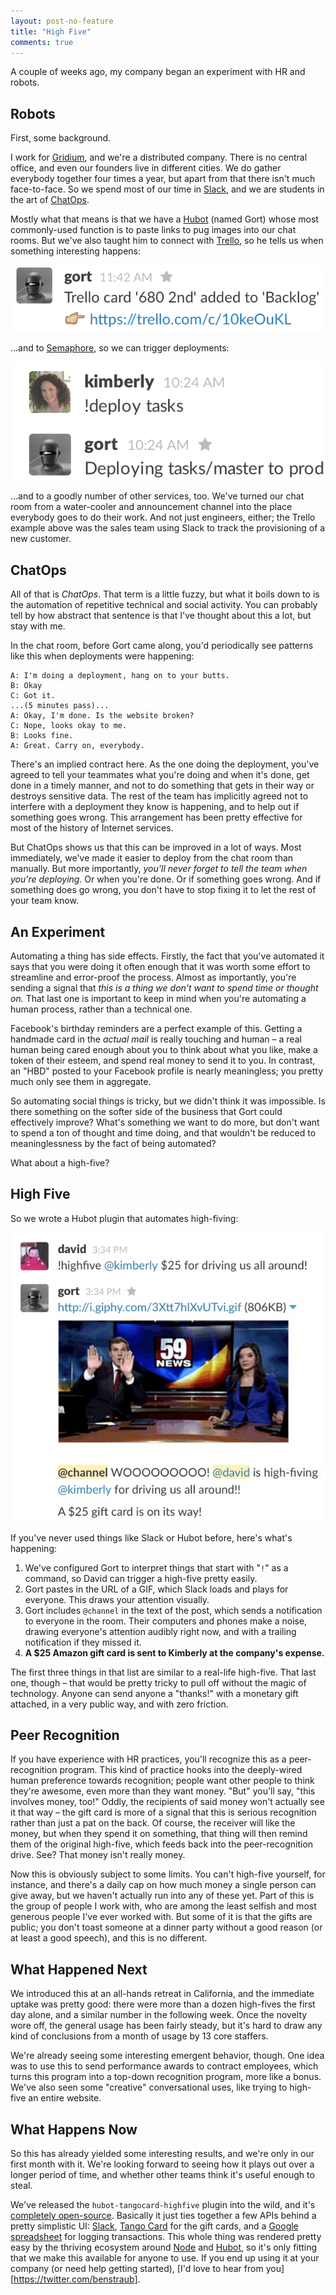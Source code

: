 ```yaml
---
layout: post-no-feature
title: "High Five"
comments: true
---
```


A couple of weeks ago, my company began an experiment with HR and robots.

## Robots

First, some background.

I work for [Gridium][gridium], and we're a distributed company.
There is no central office, and even our founders live in different cities.
We do gather everybody together four times a year, but apart from that there isn't much face-to-face.
So we spend most of our time in [Slack][slack], and we are students in the art of [ChatOps][chatops].

Mostly what that means is that we have a [Hubot][hubot] (named Gort) whose most commonly-used function is to paste links to pug images into our chat rooms.
But we've also taught him to connect with [Trello][trello], so he tells us when something interesting happens:

![](/images/chatops/!trello.png)

…and to [Semaphore][semaphore], so we can trigger deployments:

![](/images/chatops/!deploy.png)

…and to a goodly number of other services, too.
We've turned our chat room from a water-cooler and announcement channel into the place everybody goes to do their work.
And not just engineers, either; the Trello example above was the sales team using Slack to track the provisioning of a new customer.

## ChatOps

All of that is *ChatOps*.
That term is a little fuzzy, but what it boils down to is the automation of repetitive technical and social activity.
You can probably tell by how abstract that sentence is that I've thought about this a lot, but stay with me.

In the chat room, before Gort came along, you'd periodically see patterns like this when deployments were happening:

```
A: I'm doing a deployment, hang on to your butts.
B: Okay
C: Got it.
...(5 minutes pass)...
A: Okay, I'm done. Is the website broken?
C: Nope, looks okay to me.
B: Looks fine.
A: Great. Carry on, everybody.
```

There's an implied contract here.
As the one doing the deployment, you've agreed to tell your teammates what you're doing and when it's done, get done in a timely manner, and not to do something that gets in their way or destroys sensitive data.
The rest of the team has implicitly agreed not to interfere with a deployment they know is happening, and to help out if something goes wrong.
This arrangement has been pretty effective for most of the history of Internet services.

But ChatOps shows us that this can be improved in a lot of ways.
Most immediately, we've made it easier to deploy from the chat room than manually.
But more importantly, *you'll never forget to tell the team when you're deploying.*
Or when you're done.
Or if something goes wrong.
And if something does go wrong, you don't have to stop fixing it to let the rest of your team know.

## An Experiment

Automating a thing has side effects.
Firstly, the fact that you've automated it says that you were doing it often enough that it was worth some effort to streamline and error-proof the process.
Almost as importantly, you're sending a signal that *this is a thing we don't want to spend time or thought on.*
That last one is important to keep in mind when you're automating a human process, rather than a technical one.

Facebook's birthday reminders are a perfect example of this.
Getting a handmade card in the *actual mail* is really touching and human – a real human being cared enough about you to think about what you like, make a token of their esteem, and spend real money to send it to you.
In contrast, an "HBD" posted to your Facebook profile is nearly meaningless; you pretty much only see them in aggregate.

So automating social things is tricky, but we didn't think it was impossible.
Is there something on the softer side of the business that Gort could effectively improve?
What's something we want to do more, but don't want to spend a ton of thought and time doing, and that wouldn't be reduced to meaninglessness by the fact of being automated?

What about a high-five?

## High Five

So we wrote a Hubot plugin that automates high-fiving:

![](/images/chatops/!highfive.gif)

If you've never used things like Slack or Hubot before, here's what's happening:

1. We've configured Gort to interpret things that start with "`!`" as a command, so David can trigger a high-five pretty easily.
1. Gort pastes in the URL of a GIF, which Slack loads and plays for everyone. This draws your attention visually.
1. Gort includes `@channel` in the text of the post, which sends a notification to everyone in the room. Their computers and phones make a noise, drawing everyone's attention audibly right now, and with a trailing notification if they missed it.
1. **A $25 Amazon gift card is sent to Kimberly at the company's expense.**

The first three things in that list are similar to a real-life high-five.
That last one, though – that would be pretty tricky to pull off without the magic of technology.
Anyone can send anyone a "thanks!" with a monetary gift attached, in a very public way, and with zero friction.

## Peer Recognition

If you have experience with HR practices, you'll recognize this as a peer-recognition program.
This kind of practice hooks into the deeply-wired human preference towards recognition; people want other people to think they're awesome, even more than they want money.
"But" you'll say, "this involves money, too!"
Oddly, the recipients of said money won't actually see it that way – the gift card is more of a signal that this is serious recognition rather than just a pat on the back.
Of course, the receiver will like the money, but when they spend it on something, that thing will then remind them of the original high-five, which feeds back into the peer-recognition drive.
See?
That money isn't really money.

Now this is obviously subject to some limits.
You can't high-five yourself, for instance, and there's a daily cap on how much money a single person can give away, but we haven't actually run into any of these yet.
Part of this is the group of people I work with, who are among the least selfish and most generous people I've ever worked with.
But some of it is that the gifts are public; you don't toast someone at a dinner party without a good reason (or at least a good speech), and this is no different.

## What Happened Next

We introduced this at an all-hands retreat in California, and the immediate uptake was pretty good: there were more than a dozen high-fives the first day alone, and a similar number in the following week.
Once the novelty wore off, the general usage has been fairly steady, but it's hard to draw any kind of conclusions from a month of usage by 13 core staffers.

We're already seeing some interesting emergent behavior, though.
One idea was to use this to send performance awards to contract employees, which turns this program into a top-down recognition program, more like a bonus.
We've also seen some "creative" conversational uses, like trying to high-five an entire website.

## What Happens Now

So this has already yielded some interesting results, and we're only in our first month with it.
We're looking forward to seeing how it plays out over a longer period of time, and whether other teams think it's useful enough to steal.

We've released the `hubot-tangocard-highfive` plugin into the wild, and it's [completely open-source][highfive].
Basically it just ties together a few APIs behind a pretty simplistic UI: [Slack][slack], [Tango Card][tango] for the gift cards, and a [Google spreadsheet](https://github.com/jpillora/node-edit-google-spreadsheet) for logging transactions.
This whole thing was rendered pretty easy by the thriving ecosystem around [Node][node] and [Hubot][hubot], so it's only fitting that we make this available for anyone to use.
If you end up using it at your company (or need help getting started), [I'd love to hear from you][https://twitter.com/benstraub].

[gridium]: http://www.gridium.com/
[chatops]: http://venturebeat.com/2014/12/16/everything-you-wanted-to-know-about-chatops-but-were-afraid-to-ask/
[semaphore]: https://semaphoreapp.com/
[highfive]: https://github.com/ben/hubot-tangocard-highfive
[tango]: https://www.tangocard.com/giftcardapi
[node]: http://nodejs.org/
[hubot]: https://hubot.github.com/
[trello]: https://trello.com
[slack]: https://api.slack.com/

